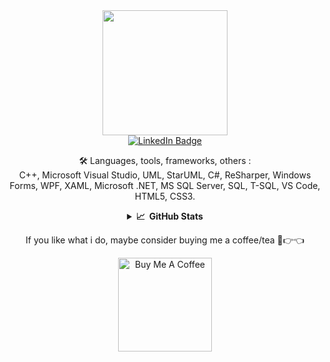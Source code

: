 <div id="header" align="center">
  <img src="https://media.giphy.com/media/gjrYDwbjnK8x36xZIO/giphy.gif" width="200"/>
  <div id="badges">
  <a href="https://linkedin.com/in/blazhkevych">
    <img src="https://img.shields.io/badge/LinkedIn-blue?style=for-the-badge&logo=linkedin&logoColor=white" alt="LinkedIn Badge"/>
  </a>
</div>

:hammer_and_wrench: Languages, tools, frameworks, others : \
C++, Microsoft Visual Studio, UML, StarUML, C#, ReSharper, Windows Forms, WPF, XAML, Microsoft .NET, MS SQL Server, SQL, T-SQL, VS Code, HTML5, CSS3.

<details>
  
  <summary><b>📈&nbsp;&nbsp;GitHub Stats</b></summary>

  
</details>


If you like what i do, maybe consider buying me a coffee/tea 🥺👉👈
  
<a href="https://www.buymeacoffee.com/blazhkevych" target="_blank"><img src="https://cdn.buymeacoffee.com/buttons/v2/default-red.png" alt="Buy Me A Coffee" width="150" ></a>
